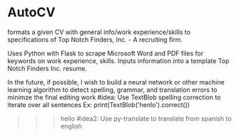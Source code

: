 # AutoCV
formats a given CV with general info/work experience/skills to specifications of Top Notch Finders, Inc. - A recruiting firm. 

Uses Python with Flask to scrape Microsoft Word and PDF files for keywords on work experience, skills. Inputs information into a template Top Notch Finders Inc. resume. 

In the future, if possible, I wish to build a neural network or other machine learning algorithm to detect spelling, grammar, and translation errors to minimze the final editing work
#idea:
Use TextBlob spelling correction to iterate over all sentences
Ex: 
print(TextBlob('henlo').correct())
>>>hello
#idea2:
Use py-translate to translate from spanish to english
